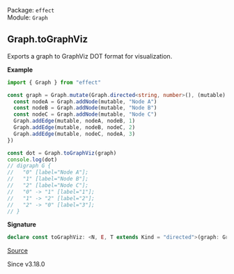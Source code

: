 Package: `effect`<br />
Module: `Graph`<br />

## Graph.toGraphViz

Exports a graph to GraphViz DOT format for visualization.

**Example**

```ts
import { Graph } from "effect"

const graph = Graph.mutate(Graph.directed<string, number>(), (mutable) => {
  const nodeA = Graph.addNode(mutable, "Node A")
  const nodeB = Graph.addNode(mutable, "Node B")
  const nodeC = Graph.addNode(mutable, "Node C")
  Graph.addEdge(mutable, nodeA, nodeB, 1)
  Graph.addEdge(mutable, nodeB, nodeC, 2)
  Graph.addEdge(mutable, nodeC, nodeA, 3)
})

const dot = Graph.toGraphViz(graph)
console.log(dot)
// digraph G {
//   "0" [label="Node A"];
//   "1" [label="Node B"];
//   "2" [label="Node C"];
//   "0" -> "1" [label="1"];
//   "1" -> "2" [label="2"];
//   "2" -> "0" [label="3"];
// }
```

**Signature**

```ts
declare const toGraphViz: <N, E, T extends Kind = "directed">(graph: Graph<N, E, T> | MutableGraph<N, E, T>, options?: { readonly nodeLabel?: (data: N) => string; readonly edgeLabel?: (data: E) => string; readonly graphName?: string; }) => string
```

[Source](https://github.com/Effect-TS/effect/tree/main/packages/effect/src/Graph.ts#L1597)

Since v3.18.0